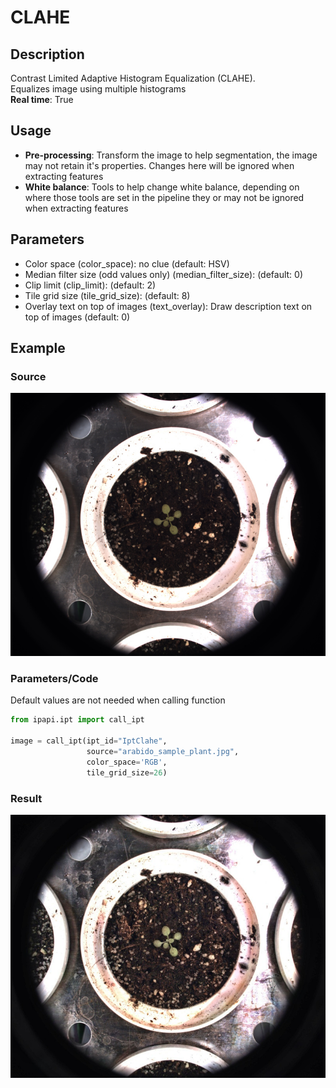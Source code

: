 # CLAHE

## Description

Contrast Limited Adaptive Histogram Equalization (CLAHE).<br>Equalizes image using multiple histograms<br>**Real time**: True

## Usage

- **Pre-processing**: Transform the image to help segmentation, the image may not retain it's properties. Changes here will be ignored when extracting features
- **White balance**: Tools to help change white balance, depending on where those tools are set in the pipeline they or may not be ignored when extracting features

## Parameters

- Color space (color_space): no clue (default: HSV)
- Median filter size (odd values only) (median_filter_size): (default: 0)
- Clip limit (clip_limit): (default: 2)
- Tile grid size (tile_grid_size): (default: 8)
- Overlay text on top of images (text_overlay): Draw description text on top of images (default: 0)

## Example

### Source

![Source image](images/arabido_sample_plant.jpg)

### Parameters/Code

Default values are not needed when calling function

```python
from ipapi.ipt import call_ipt

image = call_ipt(ipt_id="IptClahe",
                 source="arabido_sample_plant.jpg",
                 color_space='RGB',
                 tile_grid_size=26)
```

### Result

![Result image](images/ipt_CLAHE.jpg)
